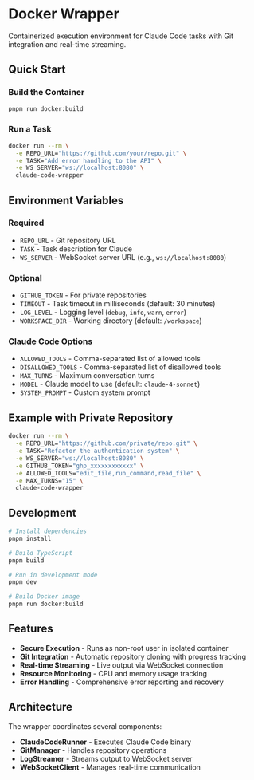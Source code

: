 # Docker Wrapper

Containerized execution environment for Claude Code tasks with Git integration and real-time streaming.

## Quick Start

### Build the Container

```bash
pnpm run docker:build
```

### Run a Task

```bash
docker run --rm \
  -e REPO_URL="https://github.com/your/repo.git" \
  -e TASK="Add error handling to the API" \
  -e WS_SERVER="ws://localhost:8080" \
  claude-code-wrapper
```

## Environment Variables

### Required
- `REPO_URL` - Git repository URL
- `TASK` - Task description for Claude
- `WS_SERVER` - WebSocket server URL (e.g., `ws://localhost:8080`)

### Optional
- `GITHUB_TOKEN` - For private repositories
- `TIMEOUT` - Task timeout in milliseconds (default: 30 minutes)
- `LOG_LEVEL` - Logging level (`debug`, `info`, `warn`, `error`)
- `WORKSPACE_DIR` - Working directory (default: `/workspace`)

### Claude Code Options
- `ALLOWED_TOOLS` - Comma-separated list of allowed tools
- `DISALLOWED_TOOLS` - Comma-separated list of disallowed tools  
- `MAX_TURNS` - Maximum conversation turns
- `MODEL` - Claude model to use (default: `claude-4-sonnet`)
- `SYSTEM_PROMPT` - Custom system prompt

## Example with Private Repository

```bash
docker run --rm \
  -e REPO_URL="https://github.com/private/repo.git" \
  -e TASK="Refactor the authentication system" \
  -e WS_SERVER="ws://localhost:8080" \
  -e GITHUB_TOKEN="ghp_xxxxxxxxxxxx" \
  -e ALLOWED_TOOLS="edit_file,run_command,read_file" \
  -e MAX_TURNS="15" \
  claude-code-wrapper
```

## Development

```bash
# Install dependencies
pnpm install

# Build TypeScript
pnpm build

# Run in development mode
pnpm dev

# Build Docker image
pnpm run docker:build
```

## Features

- **Secure Execution** - Runs as non-root user in isolated container
- **Git Integration** - Automatic repository cloning with progress tracking
- **Real-time Streaming** - Live output via WebSocket connection
- **Resource Monitoring** - CPU and memory usage tracking
- **Error Handling** - Comprehensive error reporting and recovery

## Architecture

The wrapper coordinates several components:
- **ClaudeCodeRunner** - Executes Claude Code binary
- **GitManager** - Handles repository operations
- **LogStreamer** - Streams output to WebSocket server
- **WebSocketClient** - Manages real-time communication
